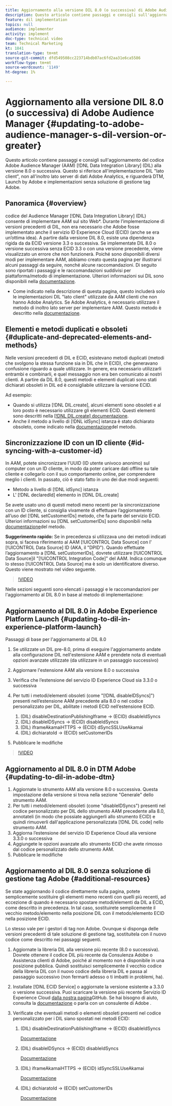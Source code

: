 ```yaml
---
title: Aggiornamento alla versione DIL 8.0 (o successiva) di Adobe Audience Manager
description: Questo articolo contiene passaggi e consigli sull'aggiornamento del codice Adobe Audience Manager (AAM) Data Integration Library (DIL) alla versione 8.0 o successiva. Questo si riferisce all'implementazione DIL "lato client", non all'inoltro lato server di  dati Adobe Analytics, e riguarderà DTM, Launch by Adobe e implementazioni senza soluzione di gestione tag  Adobe.
feature: dil implementation
topics: null
audience: implementer
activity: implement
doc-type: technical video
team: Technical Marketing
kt: 1841
translation-type: tm+mt
source-git-commit: dfd549508cc223714bdb07ac6fd2aa31e6ca5586
workflow-type: tm+mt
source-wordcount: '1149'
ht-degree: 1%

---
```



# Aggiornamento alla versione DIL 8.0 (o successiva) di Adobe Audience Manager {#updating-to-adobe-audience-manager-s-dil-version-or-greater}

Questo articolo contiene passaggi e consigli sull&#39;aggiornamento del codice Adobe Audience Manager (AAM) [!DNL Data Integration Library] (DIL) alla versione 8.0 o successiva. Questo si riferisce all&#39;implementazione DIL &quot;lato client&quot;, non all&#39;inoltro lato server di  dati Adobe Analytics, e riguarderà DTM, Launch by Adobe e implementazioni senza soluzione di gestione tag  Adobe.

## Panoramica {#overview}

 codice del Audience Manager [!DNL Data Integration Library] (DIL) consente di implementare AAM sul sito Web*. Durante l’implementazione di versioni precedenti di DIL, non era necessario che  Adobe fosse implementato anche il servizio ID Experience Cloud (ECID) (anche se era un’ottima idea). A partire dalla versione DIL 8.0, esiste una dipendenza rigida da da ECID versione 3.3 o successiva. Se implementate DIL 8.0 o versione successiva senza ECID 3.3 o con una versione precedente, viene visualizzato un errore che non funzionerà. Poiché sono disponibili diversi modi per implementare AAM, abbiamo creato questa pagina per illustrarvi alcuni passaggi da seguire, nonché alcune raccomandazioni. Di seguito sono riportati i passaggi e le raccomandazioni suddivisi per piattaforma/metodo di implementazione. Ulteriori informazioni sui DIL sono disponibili nella [documentazione](https://marketing.adobe.com/resources/help/en_US/aam/c_dil.html).

* Come indicato nella descrizione di questa pagina, questo includerà solo le implementazioni DIL &quot;lato client&quot; utilizzate da AAM clienti che non hanno  Adobe Analytics. Se  Adobe Analytics, è necessario utilizzare il metodo di inoltro lato server per implementare AAM. Questo metodo è descritto nella [documentazione](https://marketing.adobe.com/resources/help/en_US/reference/ssf.html).

## Elementi e metodi duplicati e obsoleti {#duplicate-and-deprecated-elements-and-methods}

Nelle versioni precedenti di DIL e ECID, esistevano metodi duplicati (metodi che svolgono la stessa funzione sia in DIL che in ECID), che generavano confusione riguardo a quale utilizzare. In genere, era necessario utilizzarli entrambi e combinarli, e quel messaggio non era ben comunicato ai nostri clienti. A partire da DIL 8.0, questi metodi e elementi duplicati sono stati dichiarati obsoleti in DIL ed è consigliabile utilizzare la versione ECID.

Ad esempio:

* Quando si utilizza [!DNL DIL.create], alcuni elementi sono obsoleti e al loro posto è necessario utilizzare gli elementi ECID. Questi elementi sono descritti nella [[!DNL DIL.create] documentazione](https://marketing.adobe.com/resources/help/en_US/aam/r_dil_create.html).
* Anche il metodo a livello di [!DNL idSync] istanza è stato dichiarato obsoleto, come indicato nella [documentazione](https://marketing.adobe.com/resources/help/en_US/aam/r_dil_idsync.html)del metodo.

## Sincronizzazione ID con un ID cliente {#id-syncing-with-a-customer-id}

In AAM, potete sincronizzare l&#39;UUID (ID utente univoco anonimo) sul computer con un ID cliente, in modo da poter caricare dati offline su tale cliente e collegarlo con il suo comportamento online, per comprendere meglio i clienti. In passato, ciò è stato fatto in uno dei due modi seguenti:

* Metodo a livello di [!DNL idSync] istanza
* L&#39; [!DNL declaredId] elemento in [!DNL DIL.create]

Se avete usato uno di questi metodi meno recenti per la sincronizzazione con un ID cliente, si consiglia vivamente di effettuare l’aggiornamento all’uso del [!DNL setCustomerIDs] metodo, che fa parte del servizio ECID. Ulteriori informazioni su [!DNL setCustomerIDs] sono disponibili nella [documentazione](https://marketing.adobe.com/resources/help/en_US/mcvid/mcvid_setcustomerids.html)del metodo.

**Suggerimento rapido:** Se in precedenza si utilizzava uno dei metodi indicati sopra, si faceva riferimento al AAM [!UICONTROL Data Source] con l&#39; [!UICONTROL Data Source] ID (AKA, il &quot;DPID&quot;). Quando effettuate l’aggiornamento a [!DNL setCustomerIDs], dovrete utilizzare [!UICONTROL Data Source]il &quot;[!UICONTROL Integration Code]&quot; del AAM. Indica comunque lo stesso [!UICONTROL Data Source] ma è solo un identificatore diverso. Questo viene mostrato nel video seguente.

>[!VIDEO](https://video.tv.adobe.com/v/23873/?quality=12)

Nelle sezioni seguenti sono elencati i passaggi e le raccomandazioni per l&#39;aggiornamento al DIL 8.0 in base al metodo di implementazione:

## Aggiornamento al DIL 8.0 in  Adobe Experience Platform Launch {#updating-to-dil-in-experience-platform-launch}

Passaggi di base per l&#39;aggiornamento al DIL 8.0

1. Se utilizzate un DIL pre-8.0, prima di eseguire l&#39;aggiornamento andate alla configurazione DIL nell&#39;estensione AAM e prendete nota di eventuali opzioni avanzate utilizzate (da utilizzare in un passaggio successivo)
1. Aggiornare l&#39;estensione AAM alla versione 8.0 o successiva
1. Verifica che l’estensione del servizio ID Experience Cloud  sia 3.3.0 o successiva
1. Per tutti i metodi/elementi obsoleti (come &quot;[!DNL disableIDSyncs]&quot;) presenti nell’estensione AAM precedente alla 8.0 o nel codice personalizzato per DIL, abilitate i metodi ECID nell’estensione ECID.

   1. (DIL) disableDestinationPublishingIframe -> (ECID) disableIdSyncs
   1. (DIL) disableIDSyncs -> (ECID) disableIdSyncs
   1. (DIL) iframeAkamaiHTTPS -> (ECID) dSyncSSLUseAkamai
   1. (DIL) dichiaratoId -> (ECID) setCustomerIDs

1. Pubblicare le modifiche

>[!VIDEO](https://video.tv.adobe.com/v/23874/?quality=12)

## Aggiornamento al DIL 8.0 in  DTM Adobe {#updating-to-dil-in-adobe-dtm}

1. Aggiornate lo strumento AAM alla versione 8.0 o successiva. Questa impostazione della versione si trova nella sezione &quot;Generale&quot; dello strumento AAM.
1. Per tutti i metodi/elementi obsoleti (come &quot;disableIDSyncs&quot;) presenti nel codice personalizzato per DIL dello strumento AAM precedente alla 8.0, annotateli (in modo che possiate aggiungerli allo strumento ECID) e quindi rimuoverli dall&#39;applicazione personalizzata [!DNL DIL code] nello strumento AAM.
1. Aggiorna l’estensione del servizio ID Experience Cloud  alla versione 3.3.0 o successiva
1. Aggiungete le opzioni avanzate allo strumento ECID che avete rimosso dal codice personalizzato dello strumento AAM.
1. Pubblicare le modifiche

## Aggiornamento al DIL 8.0 senza soluzione di gestione tag Adobe  {#additional-resources}

Se state aggiornando il codice direttamente sulla pagina, potete semplicemente sostituire gli elementi meno recenti con quelli più recenti, ad eccezione di quando è necessario spostare metodi/elementi da DIL a ECID, come descritto in precedenza. In tal caso, sostituirete semplicemente il vecchio metodo/elemento nella posizione DIL con il metodo/elemento ECID nella posizione ECID.

Lo stesso vale per i gestori di tag non  Adobe. Ovunque si disponga delle versioni precedenti di tale soluzione di gestione tag, sostituitela con il nuovo codice come descritto nei passaggi seguenti.

1. Aggiornate la libreria DIL alla versione più recente (8.0 o successiva). Dovrete ottenere il codice DIL più recente da  Consulenza Adobe o  Assistenza clienti di Adobe, poiché al momento non è disponibile in una posizione pubblica. Quindi sostituisci semplicemente il vecchio codice della libreria DIL con il nuovo codice della libreria DIL e passa al passaggio successivo (non fermarti adesso o ti imbatti in problemi, ha).
1. Installate [!DNL ECID Service] o aggiornate la versione esistente a 3.3.0 o versione successiva. Puoi scaricare la versione più recente  Servizio ID Experience Cloud [dalla nostra pagina](https://github.com/Adobe-Marketing-Cloud/id-service/releases)GitHub. Se hai bisogno di aiuto, consulta la [documentazione](https://marketing.adobe.com/resources/help/en_US/mcvid/) o parla con un consulente di Adobe .

1. Verificate che eventuali metodi o elementi obsoleti presenti nel codice personalizzato per i DIL siano spostati nei metodi ECID:

   1. (DIL) disableDestinationPublishingIframe -> (ECID) disableIdSyncs

      [Documentazione](https://marketing.adobe.com/resources/help/en_US/mcvid/mcvid-disableidsync.html)

   1. (DIL) disableIDSyncs -> (ECID) disableIdSyncs

      [Documentazione](https://marketing.adobe.com/resources/help/en_US/mcvid/mcvid-disableidsync.html)

   1. (DIL) iframeAkamaiHTTPS -> (ECID) idSyncSSLUseAkamai

      [Documentazione](https://marketing.adobe.com/resources/help/en_US/aam/r_dil_create.html)

   1. (DIL) dichiaratoId -> (ECID) setCustomerIDs

      [Documentazione](https://marketing.adobe.com/resources/help/en_US/mcvid/mcvid_setcustomerids.html)